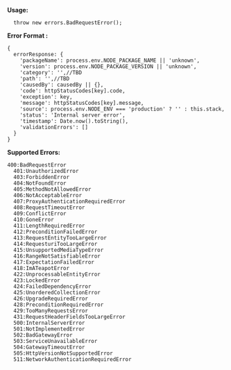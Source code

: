 **Usage:**

      throw new errors.BadRequestError();

  
**Error Format :**

    { 
      errorResponse: {
        'packageName': process.env.NODE_PACKAGE_NAME || 'unknown',
        'version': process.env.NODE_PACKAGE_VERSION || 'unknown',
        'category': '',//TBD
        'path': '',//TBD
        'causedBy': causedBy || {},
        'code': httpStatusCodes[key].code,
        'exception': key,
        'message': httpStatusCodes[key].message,
        'source': process.env.NODE_ENV === 'production' ? '' : this.stack,
        'status': 'Internal server error',
        'timestamp': Date.now().toString(),
        'validationErrors': []
      }
    }

**Supported Errors:**

  

    400:BadRequestError
      401:UnauthorizedError
      403:ForbiddenError
      404:NotFoundError
      405:MethodNotAllowedError
      406:NotAcceptableError
      407:ProxyAuthenticationRequiredError
      408:RequestTimeoutError
      409:ConflictError
      410:GoneError
      411:LengthRequiredError
      412:PreconditionFailedError
      413:RequestEntityTooLargeError
      414:RequesturiTooLargeError
      415:UnsupportedMediaTypeError
      416:RangeNotSatisfiableError
      417:ExpectationFailedError
      418:ImATeapotError
      422:UnprocessableEntityError
      423:LockedError
      424:FailedDependencyError
      425:UnorderedCollectionError
      426:UpgradeRequiredError
      428:PreconditionRequiredError
      429:TooManyRequestsError
      431:RequestHeaderFieldsTooLargeError
      500:InternalServerError
      501:NotImplementedError
      502:BadGatewayError
      503:ServiceUnavailableError
      504:GatewayTimeoutError
      505:HttpVersionNotSupportedError
      511:NetworkAuthenticationRequiredError

